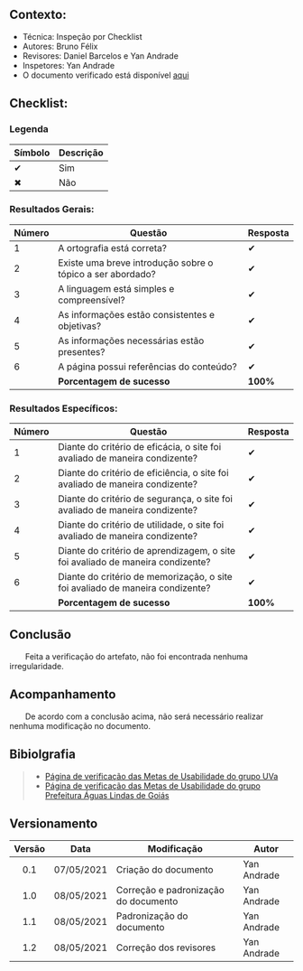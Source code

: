 ## Contexto:	
 - Técnica: Inspeção por Checklist
 - Autores: Bruno Félix
 - Revisores: Daniel Barcelos e Yan Andrade
 - Inspetores: Yan Andrade
 - O documento verificado está disponível [aqui](../../analise-de-requisitos/metas-de-usabilidade.md)

## Checklist:
### Legenda 
|Símbolo|Descrição|
|--|--|
|✔|Sim|
|✖|Não|

### Resultados Gerais:
|Número|Questão|Resposta|
|--|--|--|
|1|A ortografia está correta?|✔|
|2|Existe uma breve introdução sobre o tópico a ser abordado?|✔|
|3|A linguagem está simples e compreensível?|✔|
|4|As informações estão consistentes e objetivas?|✔|
|5|As informações necessárias estão presentes?|✔|
|6|A página possui referências do conteúdo?|✔|
||<strong>Porcentagem de sucesso</strong>|<strong>100%</strong>|

### Resultados Específicos:
|Número|Questão|Resposta|
|--|--|--|
|1|Diante do critério de eficácia, o site foi avaliado de maneira condizente?|✔|
|2|Diante do critério de eficiência, o site foi avaliado de maneira condizente?|✔|
|3|Diante do critério de segurança, o site foi avaliado de maneira condizente?|✔|
|4|Diante do critério de utilidade, o site foi avaliado de maneira condizente?|✔|
|5|Diante do critério de aprendizagem, o site foi avaliado de maneira condizente?|✔|
|6|Diante do critério de memorização, o site foi avaliado de maneira condizente?|✔|
||<strong>Porcentagem de sucesso</strong>|<strong>100%</strong>|

## Conclusão

&emsp;&emsp;Feita a verificação do artefato, não foi encontrada nenhuma irregularidade.

## Acompanhamento

&emsp;&emsp;De acordo com a conclusão acima, não será necessário realizar nenhuma modificação no documento.


## Bibiolgrafia
> - [Página de verificação das Metas de Usabilidade do grupo UVa](https://interacao-humano-computador.github.io/2020.1-UVaJudge/entrega_7/verificacao/metas_de_usabilidade/)
> - [Página de verificação das Metas de Usabilidade do grupo Prefeitura Águas Lindas de Goiás](https://interacao-humano-computador.github.io/2020.1-Prefeiturade-Aguas-Lindas-de-Goias/verificacao/veri_mt_usabilidade/)
## Versionamento

| Versão | Data | Modificação | Autor |
|:-:|--|--|--|
|0.1|07/05/2021| Criação do documento | Yan Andrade |
|1.0|08/05/2021| Correção e padronização do documento | Yan Andrade |
|1.1|08/05/2021| Padronização do documento | Yan Andrade |
|1.2|08/05/2021| Correção dos revisores | Yan Andrade |